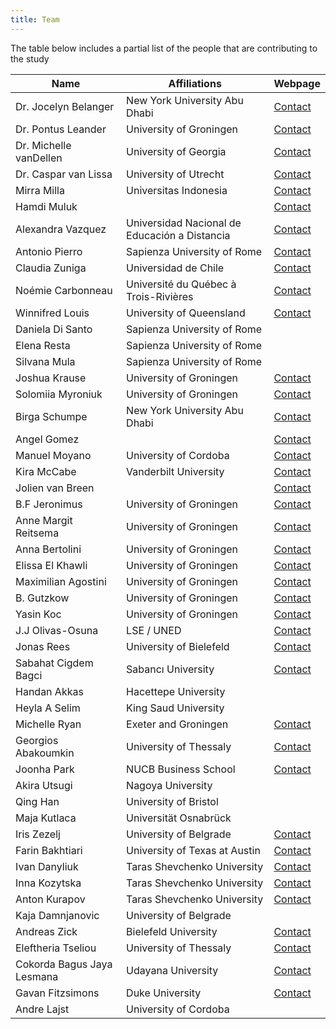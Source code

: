 ```yaml
---
title: Team
---
```


The table below includes a partial list of the people that are contributing to the study

| Name      | Affiliations| Webpage       |
| --------- | ----------- | ------------- |
| Dr. Jocelyn Belanger| New York University Abu Dhabi| [Contact](https://nyuad.nyu.edu/en/academics/divisions/science/faculty/jocelyn-belanger.html)|
| Dr. Pontus Leander| University of Groningen| [Contact](http://pontusleander.com/)|
| Dr. Michelle vanDellen | University of Georgia| [Contact](https://psychology.uga.edu/directory/people/michelle-vandellen)|
| Dr. Caspar van Lissa | University of Utrecht | [Contact](https://www.uu.nl/medewerkers/CJvanLissa) |
|Mirra Milla |   Universitas Indonesia   |  [Contact](https://labpsipol.psikologi.ui.ac.id/)  |
|Hamdi Muluk |     |  [Contact](https://labpsipol.psikologi.ui.ac.id/)  |
|Alexandra Vazquez   |   Universidad Nacional de Educación a Distancia |    [Contact](https://alexandra-vazquez.webnode.es/)  |
|Antonio Pierro  |   Sapienza University of Rome  | [Contact](http://dip38.psi.uniroma1.it/dipartimento/persone/pierro-antonio)  |
|Claudia Zuniga  |   Universidad de Chile | [Contact](http://www.facso.uchile.cl/psicologia/departamento-de-psicologia/57924/claudia-zuniga)  |
|Noémie Carbonneau   |   Université du Québec à Trois-Rivières |    [Contact](http://www.uqtr.ca/PagePerso/Noemie.Carbonneau)  |
|Winnifred Louis |   University of Queensland    |  [Contact](http://www.socialchangelab.net/)  |
|Daniela Di Santo    |   Sapienza University of Rome    |     |
|Elena Resta |   Sapienza University of Rome |    |
|Silvana Mula    |   Sapienza University of Rome    |     |
|Joshua Krause   |   University of Groningen   |    [Contact](https://github.com/JoKra1)  |
|Solomiia Myroniuk   |   University of Groningen   |    [Contact](linkedin.com/in/solomiia-myroniuk-17751184)  |
|Birga Schumpe   |   New York University Abu Dhabi |    [Contact](https://nyuad.nyu.edu/en/research/postdoctoral-research/researchers/research-bios/birga-schumpe.html)  |
|Angel Gomez |       |  [Contact](https://angelgomezjimenez.webnode.es/)  |
|Manuel Moyano   |   University of Cordoba |    [Contact](https://www.researchgate.net/profile/Manuel_Moyano)  |
|Kira McCabe |   Vanderbilt University   |  [Contact](https://kiramccabe.com/)  |
|Jolien van Breen |    |    [Contact](https://psychology.exeter.ac.uk/staff/profile/index.php?web_id=Jolien_van-Breen)  |
|B.F Jeronimus   | University of Groningen    | [Contact](https://www.rug.nl/staff/b.f.jeronimus/)  |
|Anne Margit Reitsema    |   University of Groningen    |   [Contact](https://www.rug.nl/staff/a.m.reitsema/)  |
|Anna Bertolini  |   University of Groningen  | [Contact](https://scholar.google.com/citations?user=Q8GxXMsAAAAJ)  |
|Elissa El Khawli    |   University of Groningen    |   [Contact](https://www.rug.nl/staff/e.a.el.khawli/research)  |
|Maximilian Agostini |   University of Groningen |  [Contact](https://www.rug.nl/staff/m.agostini/)  |
|B. Gutzkow  |   University of Groningen  | [Contact](https://www.rug.nl/staff/b.gutzkow)  |
|Yasin Koc   |   University of Groningen   |    [Contact](https://www.rug.nl/staff/y.koc/)  |
|J.J Olivas-Osuna   |    LSE / UNED    | [Contact](https://www.researchgate.net/profile/Jose_Javier_Olivas_Osuna)  |
|Jonas Rees  |   University of Bielefeld  | [Contact](https://ekvv.uni-bielefeld.de/pers_publ/publ/PersonDetail.jsp?personId=26385901&lang=de)  |
|Sabahat Cigdem Bagci    |   Sabancı University |   [Contact](http://myweb.sabanciuniv.edu/cigdembagci/)  |
|Handan Akkas    |   Hacettepe University   |     |
|Heyla A Selim   |   King Saud University  |      |
|Michelle Ryan   |   Exeter and Groningen  |    [Contact](http://psychology.exeter.ac.uk/cic/)  |
|Georgios Abakoumkin |   University of Thessaly  |  [Contact](https://www.researchgate.net/profile/Georgios_Abakoumkin)  |
|Joonha Park |   NUCB Business School    |  [Contact](https://www.researchgate.net/profile/Joonha_Park)  |
|Akira Utsugi    |   Nagoya University  |     |
|Qing Han    |   University of Bristol    |     |
|Maja Kutlaca    |   Universität Osnabrück  |     |
|Iris Zezelj |   University of Belgrade  |  [Contact](http://orcid.org/0000-0002-9527-1406)  |
|Farin Bakhtiari |   University of Texas at Austin   |  [Contact](https://cns.utexas.edu/directory/item/3006-bakhtiari-farin?Itemid=349)  |
|Ivan Danyliuk   |   Taras Shevchenko University   |    [Contact](http://www.psy.univ.kiev.ua/en/database/userprofile/Danyliuk-Ivan-Vasylovych)  |
|Inna Kozytska   |   Taras Shevchenko University   |    [Contact](http://www.psy.univ.kiev.ua/en/database/userprofile/Kozytska-Inna-Valeriivna)  |
|Anton Kurapov   |   Taras Shevchenko University   |    [Contact](http://www.psy.univ.kiev.ua/ua/database/userprofile/%D0%9A%D1%83%D1%80%D0%B0%D0%BF%D0%BE%D0%B2%20%D0%90%D0%BD%D1%82%D0%BE%D0%BD%20%D0%9E%D0%BB%D0%B5%D0%BA%D1%81%D0%B0%D0%BD%D0%B4%D1%80%D0%BE%D0%B2%D0%B8%D1%87)  |
|Kaja Damnjanovic    |   University of Belgrade |     |
|Andreas Zick    |   Bielefeld University   |   [Contact](www.uni-bielefeld.de)  |
|Eleftheria Tseliou  |   University of Thessaly   | [Contact](https://www.researchgate.net/profile/Eleftheria_Tseliou)  |
|Cokorda Bagus Jaya Lesmana  |   Udayana University   | [Contact](https://www.researchgate.net/profile/Cokorda_Lesmana)  |
|Gavan Fitzsimons    |   Duke University    |   [Contact](https://faculty.fuqua.duke.edu/~gavan/bio/GJF_Duke_site/Home.html)  |
|Andre Lajst |   University of Cordoba   |    |